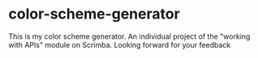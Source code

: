 # color-scheme-generator
This is my color scheme generator. An individual project of the "working with APIs" module on Scrimba.
Looking forward for your feedback

